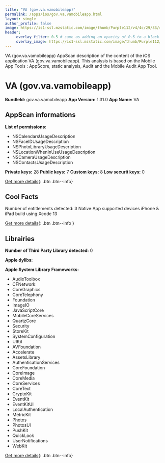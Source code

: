```yaml
---
title: "VA (gov.va.vamobileapp)"
permalink: /apps/ios/gov.va.vamobileapp.html
layout: single
author_profile: false
image: https://is1-ssl.mzstatic.com/image/thumb/Purple112/v4/4c/29/33/4c2933af-ebb9-4cad-df15-f061f2e5c3ac/AppIcon-1x_U007emarketing-0-7-0-85-220.png/512x512bb.jpg
header: 
     overlay_filter: 0.5 # same as adding an opacity of 0.5 to a black background
     overlay_image: https://is1-ssl.mzstatic.com/image/thumb/Purple112/v4/4c/29/33/4c2933af-ebb9-4cad-df15-f061f2e5c3ac/AppIcon-1x_U007emarketing-0-7-0-85-220.png/512x512bb.jpg
---
```

VA (gov.va.vamobileapp) AppScan description of the content of the iOS application VA (gov.va.vamobileapp). This analysis is based on the Mobile App Tools : AppScore, static analysis, Audit and the Mobile Audit App Tool.

# VA (gov.va.vamobileapp)

**BundleId:** gov.va.vamobileapp
**App Version:** 1.31.0
**App Name:** VA


## AppScan informations 

**List of permissions:** 
- NSCalendarsUsageDescription
- NSFaceIDUsageDescription
- NSPhotoLibraryUsageDescription
- NSLocationWhenInUseUsageDescription
- NSCameraUsageDescription
- NSContactsUsageDescription
  
  
**Private keys:** 28
**Public keys:** 7
**Custom keys:** 8
**Low securit keys:** 0
  
[Get more details](/pricing.html){: .btn .btn--info}

## Cool Facts

Number of entitlements detected: 3
Native App
supported devices iPhone & iPad
build using Xcode 13
  
[Get more details](/pricing.html){: .btn .btn--info }

## Librairies 
**Number of Third Party Library detected:** 0


**Apple dylibs:**


**Apple System Library Frameworks:**
- AudioToolbox
- CFNetwork
- CoreGraphics
- CoreTelephony
- Foundation
- ImageIO
- JavaScriptCore
- MobileCoreServices
- QuartzCore
- Security
- StoreKit
- SystemConfiguration
- UIKit
- AVFoundation
- Accelerate
- AssetsLibrary
- AuthenticationServices
- CoreFoundation
- CoreImage
- CoreMedia
- CoreServices
- CoreText
- CryptoKit
- EventKit
- EventKitUI
- LocalAuthentication
- MetricKit
- Photos
- PhotosUI
- PushKit
- QuickLook
- UserNotifications
- WebKit


  
[Get more details](/pricing.html){: .btn .btn--info}


